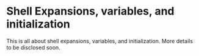 # Shell Expansions, variables, and initialization
This is all about shell expansions, variables, and initialization. More details to be disclosed soon.
